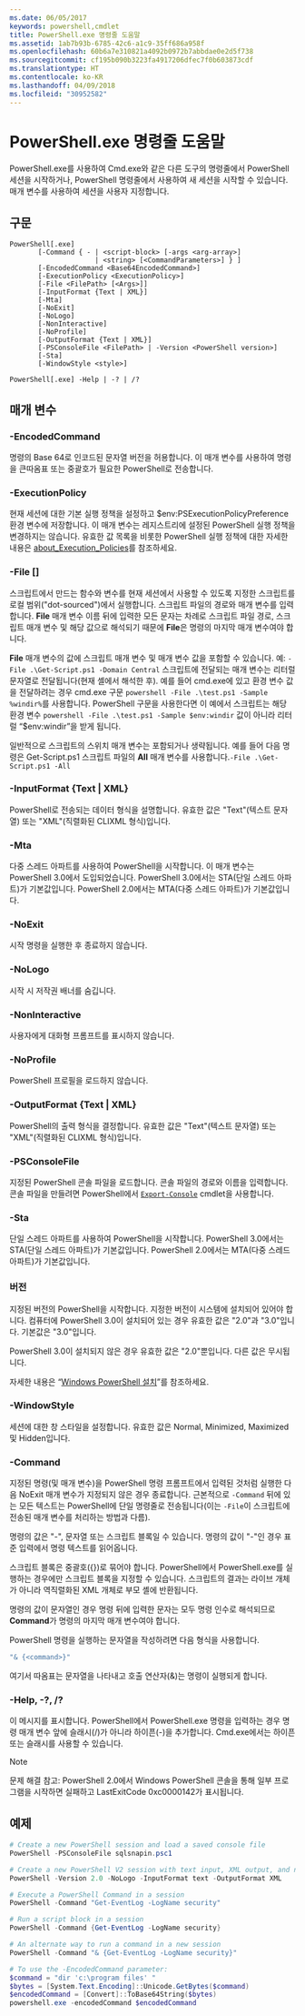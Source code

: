 ```yaml
---
ms.date: 06/05/2017
keywords: powershell,cmdlet
title: PowerShell.exe 명령줄 도움말
ms.assetid: 1ab7b93b-6785-42c6-a1c9-35ff686a958f
ms.openlocfilehash: 60b6a7e310821a4092b0972b7abbdae0e2d5f738
ms.sourcegitcommit: cf195b090b3223fa4917206dfec7f0b603873cdf
ms.translationtype: HT
ms.contentlocale: ko-KR
ms.lasthandoff: 04/09/2018
ms.locfileid: "30952582"
---
```

# <a name="powershellexe-command-line-help"></a>PowerShell.exe 명령줄 도움말

PowerShell.exe를 사용하여 Cmd.exe와 같은 다른 도구의 명령줄에서 PowerShell 세션을 시작하거나, PowerShell 명령줄에서 사용하여 새 세션을 시작할 수 있습니다. 매개 변수를 사용하여 세션을 사용자 지정합니다.

## <a name="syntax"></a>구문

```syntax
PowerShell[.exe]
       [-Command { - | <script-block> [-args <arg-array>]
                     | <string> [<CommandParameters>] } ]
       [-EncodedCommand <Base64EncodedCommand>]
       [-ExecutionPolicy <ExecutionPolicy>]
       [-File <FilePath> [<Args>]]
       [-InputFormat {Text | XML}]
       [-Mta]
       [-NoExit]
       [-NoLogo]
       [-NonInteractive]
       [-NoProfile]
       [-OutputFormat {Text | XML}]
       [-PSConsoleFile <FilePath> | -Version <PowerShell version>]
       [-Sta]
       [-WindowStyle <style>]

PowerShell[.exe] -Help | -? | /?
```

## <a name="parameters"></a>매개 변수

### <a name="-encodedcommand-base64encodedcommand"></a>-EncodedCommand <Base64EncodedCommand>

명령의 Base 64로 인코드된 문자열 버전을 허용합니다. 이 매개 변수를 사용하여 명령을 큰따옴표 또는 중괄호가 필요한 PowerShell로 전송합니다.

### <a name="-executionpolicy-executionpolicy"></a>-ExecutionPolicy <ExecutionPolicy>

현재 세션에 대한 기본 실행 정책을 설정하고 $env:PSExecutionPolicyPreference 환경 변수에 저장합니다. 이 매개 변수는 레지스트리에 설정된 PowerShell 실행 정책을 변경하지는 않습니다. 유효한 값 목록을 비롯한 PowerShell 실행 정책에 대한 자세한 내용은 [about_Execution_Policies](/powershell/module/microsoft.powershell.core/about/about_execution_policies)를 참조하세요.

### <a name="-file-filepath-parameters"></a>-File <FilePath> \[<Parameters>]

스크립트에서 만드는 함수와 변수를 현재 세션에서 사용할 수 있도록 지정한 스크립트를 로컬 범위("dot-sourced")에서 실행합니다. 스크립트 파일의 경로와 매개 변수를 입력합니다. **File** 매개 변수 이름 뒤에 입력한 모든 문자는 차례로 스크립트 파일 경로, 스크립트 매개 변수 및 해당 값으로 해석되기 때문에 **File**은 명령의 마지막 매개 변수여야 합니다.

**File** 매개 변수의 값에 스크립트 매개 변수 및 매개 변수 값을 포함할 수 있습니다. 예: `-File .\Get-Script.ps1 -Domain Central` 스크립트에 전달되는 매개 변수는 리터럴 문자열로 전달됩니다(현재 셸에서 해석한 후).
예를 들어 cmd.exe에 있고 환경 변수 값을 전달하려는 경우 cmd.exe 구문 `powershell -File .\test.ps1 -Sample %windir%`를 사용합니다. PowerShell 구문을 사용한다면 이 예에서 스크립트는 해당 환경 변수 `powershell -File .\test.ps1 -Sample $env:windir` 값이 아니라 리터럴 “$env:windir”을 받게 됩니다.

일반적으로 스크립트의 스위치 매개 변수는 포함되거나 생략됩니다. 예를 들어 다음 명령은 Get-Script.ps1 스크립트 파일의 **All** 매개 변수를 사용합니다.`-File .\Get-Script.ps1 -All`

### <a name="-inputformat-text--xml"></a>\-InputFormat {Text | XML}

PowerShell로 전송되는 데이터 형식을 설명합니다. 유효한 값은 "Text"(텍스트 문자열) 또는 "XML"(직렬화된 CLIXML 형식)입니다.

### <a name="-mta"></a>-Mta

다중 스레드 아파트를 사용하여 PowerShell을 시작합니다. 이 매개 변수는 PowerShell 3.0에서 도입되었습니다. PowerShell 3.0에서는 STA(단일 스레드 아파트)가 기본값입니다. PowerShell 2.0에서는 MTA(다중 스레드 아파트)가 기본값입니다.

### <a name="-noexit"></a>-NoExit

시작 명령을 실행한 후 종료하지 않습니다.

### <a name="-nologo"></a>-NoLogo

시작 시 저작권 배너를 숨깁니다.

### <a name="-noninteractive"></a>-NonInteractive

사용자에게 대화형 프롬프트를 표시하지 않습니다.

### <a name="-noprofile"></a>-NoProfile

PowerShell 프로필을 로드하지 않습니다.

### <a name="-outputformat-text--xml"></a>-OutputFormat {Text | XML}

PowerShell의 출력 형식을 결정합니다. 유효한 값은 "Text"(텍스트 문자열) 또는 "XML"(직렬화된 CLIXML 형식)입니다.

### <a name="-psconsolefile-filepath"></a>-PSConsoleFile <FilePath>

지정된 PowerShell 콘솔 파일을 로드합니다. 콘솔 파일의 경로와 이름을 입력합니다. 콘솔 파일을 만들려면 PowerShell에서 [`Export-Console`](/powershell/module/Microsoft.PowerShell.Core/Export-Console) cmdlet을 사용합니다.

### <a name="-sta"></a>-Sta

단일 스레드 아파트를 사용하여 PowerShell을 시작합니다. PowerShell 3.0에서는 STA(단일 스레드 아파트)가 기본값입니다. PowerShell 2.0에서는 MTA(다중 스레드 아파트)가 기본값입니다.

### <a name="-version-powershell-version"></a>버전 <PowerShell Version>

지정된 버전의 PowerShell을 시작합니다. 지정한 버전이 시스템에 설치되어 있어야 합니다. 컴퓨터에 PowerShell 3.0이 설치되어 있는 경우 유효한 값은 "2.0"과 "3.0"입니다. 기본값은 "3.0"입니다.

PowerShell 3.0이 설치되지 않은 경우 유효한 값은 "2.0"뿐입니다. 다른 값은 무시됩니다.

자세한 내용은 “[Windows PowerShell 설치](../../setup/installing-windows-powershell.md)”를 참조하세요.

### <a name="-windowstyle-window-style"></a>-WindowStyle <Window style>

세션에 대한 창 스타일을 설정합니다. 유효한 값은 Normal, Minimized, Maximized 및 Hidden입니다.

### <a name="-command"></a>-Command

지정된 명령(및 매개 변수)을 PowerShell 명령 프롬프트에서 입력된 것처럼 실행한 다음 NoExit 매개 변수가 지정되지 않은 경우 종료합니다.
근본적으로 `-Command` 뒤에 있는 모든 텍스트는 PowerShell에 단일 명령줄로 전송됩니다(이는 `-File`이 스크립트에 전송된 매개 변수를 처리하는 방법과 다름).

명령의 값은 "-", 문자열 또는 스크립트 블록일 수 있습니다. 명령의 값이 "-"인 경우 표준 입력에서 명령 텍스트를 읽어옵니다.

스크립트 블록은 중괄호({})로 묶어야 합니다. PowerShell에서 PowerShell.exe를 실행하는 경우에만 스크립트 블록을 지정할 수 있습니다. 스크립트의 결과는 라이브 개체가 아니라 역직렬화된 XML 개체로 부모 셸에 반환됩니다.

명령의 값이 문자열인 경우 명령 뒤에 입력한 문자는 모두 명령 인수로 해석되므로 **Command**가 명령의 마지막 매개 변수여야 합니다.

PowerShell 명령을 실행하는 문자열을 작성하려면 다음 형식을 사용합니다.

```powershell
"& {<command>}"
```

여기서 따옴표는 문자열을 나타내고 호출 연산자(&)는 명령이 실행되게 합니다.

### <a name="-help---"></a>-Help, -?, /?

이 메시지를 표시합니다. PowerShell에서 PowerShell.exe 명령을 입력하는 경우 명령 매개 변수 앞에 슬래시(/)가 아니라 하이픈(-)을 추가합니다. Cmd.exe에서는 하이픈 또는 슬래시를 사용할 수 있습니다.

> [!NOTE]
> 문제 해결 참고: PowerShell 2.0에서 Windows PowerShell 콘솔을 통해 일부 프로그램을 시작하면 실패하고 LastExitCode 0xc0000142가 표시됩니다.

## <a name="examples"></a>예제

```powershell
# Create a new PowerShell session and load a saved console file
PowerShell -PSConsoleFile sqlsnapin.psc1

# Create a new PowerShell V2 session with text input, XML output, and no logo
PowerShell -Version 2.0 -NoLogo -InputFormat text -OutputFormat XML

# Execute a PowerShell Command in a session
PowerShell -Command "Get-EventLog -LogName security"

# Run a script block in a session
PowerShell -Command {Get-EventLog -LogName security}

# An alternate way to run a command in a new session
PowerShell -Command "& {Get-EventLog -LogName security}"

# To use the -EncodedCommand parameter:
$command = "dir 'c:\program files' "
$bytes = [System.Text.Encoding]::Unicode.GetBytes($command)
$encodedCommand = [Convert]::ToBase64String($bytes)
powershell.exe -encodedCommand $encodedCommand
```